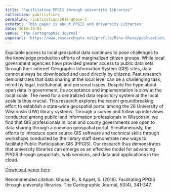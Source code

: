 ```yaml
---
title: "Facilitating PPGIS through university libraries"
collection: publications
permalink: /publication/2016-ghose-3
excerpt: 'This paper is about PPGIS and University Libraries'
date: 2016-10-01
venue: 'The Cartographic Journal'
paperurl: 'https://www.researchgate.net/profile/Rina-Ghose/publication/308276031_Facilitating_PPGIS_Through_University_Library/links/5e20dfcb92851cafc38a8bfa/Facilitating-PPGIS-Through-University-Library.pdf'
---
```

Equitable access to local geospatial data continues to pose challenges to the knowledge production efforts of marginalized citizen groups.
While local government agencies have provided greater access to public data sets through their internet Geographic Information System (GIS) sites, data cannot always be downloaded and used directly by citizens.
Past research demonstrates that data sharing at the local level can be a challenging task, mired by legal, institutional, and personal issues.
Despite the hype about open data in government, its acceptance and implementation is slow at the local scale. The need for a centralized data repository system at the local scale is thus crucial.
This research explores the recent groundbreaking effort to establish a state-wide geospatial portal among the 26 University of Wisconsin (UW) library systems.
Through a survey and follow up interviews conducted among public land information professionals in Wisconsin, we find that GIS professionals in local and county governments are open to data sharing through a common geospatial portal.
Simultaneously, the efforts to introduce open source GIS software and technical skills through workshops conducted by the library staff demonstrate new ways to facilitate Public Participation GIS (PPGIS).
Our research thus demonstrates that university libraries can emerge as an effective model for advancing PPGIS through geoportals, web services, and data and applications in the cloud.

[Download paper here](https://www.researchgate.net/profile/Rina-Ghose/publication/308276031_Facilitating_PPGIS_Through_University_Library/links/5e20dfcb92851cafc38a8bfa/Facilitating-PPGIS-Through-University-Library.pdf)

Recommended citation: Ghose, R., & Appel, S. (2016). Facilitating PPGIS through university libraries. The Cartographic Journal, 53(4), 341-347.